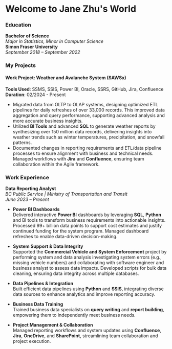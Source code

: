 # Welcome to Jane Zhu's World



### Education
**Bachelor of Science**  
*Major in Statistics, Minor in Computer Science*  
**Simon Fraser University**  
*September 2018 – September 2022*

### My Projects

#### Work Project: Weather and Avalanche System (SAWSx)  
**Tools Used**: SSMS, SSIS, Power BI, Oracle, SSRS, GitHub, Jira, Confluence  
**Duration**: 02/2024 - Present  
- Migrated data from OLTP to OLAP systems, designing optimized ETL pipelines for daily refreshes of over 33,000 records. This improved data aggregation and query performance, supporting advanced analysis and more accurate business insights.
- Utilized **BI Tools** and advanced **SQL** to generate weather reports by synthesizing over 150 million data records, delivering insights into weather trends such as winter temperatures, precipitation, and snowfall patterns.
- Documented changes in reporting requirements and ETL/data pipeline processes to ensure alignment with business and technical needs. Managed workflows with **Jira** and **Confluence**, ensuring team collaboration within the Agile framework.



### Work Experience
**Data Reporting Analyst**  
*BC Public Service | Ministry of Transportation and Transit*  
*June 2023 – Present*

- **Power BI Dashboards**  
  Delivered interactive **Power BI** dashboards by leveraging **SQL**, **Python** and BI tools to transform business requirements into actionable insights. Processed 99+ billion data points to support cost estimates and justify continued funding for the system program. Managed dashboard refreshes to enable data-driven decision-making.

- **System Support & Data Integrity**  
  Supported the **Commercial Vehicle and System Enforcement** project by performing system and data analysis investigating system errors (e.g., missing vehicle numbers) and collaborating with software engineer and business analyst to assess data impacts. Developed scripts for bulk data cleaning, ensuring data integrity across multiple databases.

- **Data Pipelines & Integration**  
  Built efficient data pipelines using **Python** and **SSIS**, integrating diverse data sources to enhance analytics and improve reporting accuracy.

- **Business Data Training**  
  Trained business data specialists on **query writing** and **report building**, empowering them to independently meet business needs.

- **Project Management & Collaboration**  
  Managed reporting workflows and system updates using **Confluence**, **Jira**, **OneDrive**, and **SharePoint**, streamlining team collaboration and project execution.




